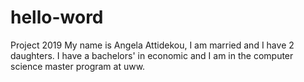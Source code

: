 # hello-word
Project 2019
My name is Angela Attidekou, I am married and I have 2 daughters. 
I have a bachelors' in economic and I am in the computer science master program at uww.
